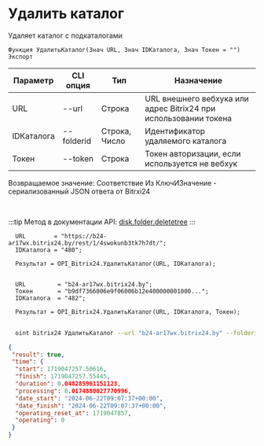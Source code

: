 ﻿---
sidebar_position: 5
---

# Удалить каталог
 Удаляет каталог с подкаталогами



`Функция УдалитьКаталог(Знач URL, Знач IDКаталога, Знач Токен = "") Экспорт`

  | Параметр | CLI опция | Тип | Назначение |
  |-|-|-|-|
  | URL | --url | Строка | URL внешнего вебхука или адрес Bitrix24 при использовании токена |
  | IDКаталога | --folderid | Строка, Число | Идентификатор удаляемого каталога |
  | Токен | --token | Строка | Токен авторизации, если используется не вебхук |

  
  Возвращаемое значение:   Соответствие Из КлючИЗначение - сериализованный JSON ответа от Bitrxi24

<br/>

:::tip
Метод в документации API: [disk.folder.deletetree](https://dev.1c-bitrix.ru/rest_help/disk/folder/disk_folder_deletetree.php)
:::
<br/>


```bsl title="Пример кода"
  URL        = "https://b24-ar17wx.bitrix24.by/rest/1/4swokunb3tk7h7dt/";
  IDКаталога = "480";
  
  Результат = OPI_Bitrix24.УдалитьКаталог(URL, IDКаталога);
  
  
  URL         = "b24-ar17wx.bitrix24.by";
  Токен       = "b9df7366006e9f06006b12e400000001000...";
  IDКаталога  = "482";
  
  Результат = OPI_Bitrix24.УдалитьКаталог(URL, IDКаталога, Токен);
```
	


```sh title="Пример команды CLI"
    
  oint bitrix24 УдалитьКаталог --url "b24-ar17wx.bitrix24.by" --folderid "482" --token "b9df7366006e9f06006b12e400000001000..."

```

```json title="Результат"
{
 "result": true,
 "time": {
  "start": 1719047257.50616,
  "finish": 1719047257.55445,
  "duration": 0.048285961151123,
  "processing": 0.0174880027770996,
  "date_start": "2024-06-22T09:07:37+00:00",
  "date_finish": "2024-06-22T09:07:37+00:00",
  "operating_reset_at": 1719047857,
  "operating": 0
 }
}
```
